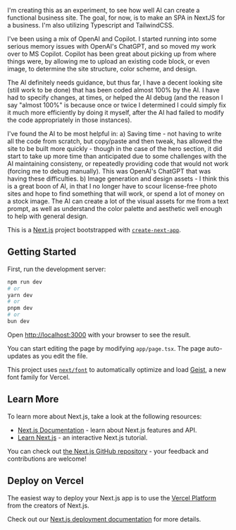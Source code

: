 I'm creating this as an experiment, to see how well AI can create a functional business site.  The goal, for now, is to make an SPA in NextJS for a business.  I'm also utilizing Typescript and TailwindCSS.

I've been using a mix of OpenAI and Copilot.  I started running into some serious memory issues with OpenAI's ChatGPT, and so moved my work over to MS Copilot.  Copilot has been great about picking up from where things were, by allowing me to upload an existing code block, or even image, to determine the site structure, color scheme, and design.  

The AI definitely needs guidance, but thus far, I have a decent looking site (still work to be done) that has been coded almost 100% by the AI.  I have had to specify changes, at times, or helped the AI debug (and the reason I say "almost 100%" is because once or twice I determined I could simply fix it much more efficiently by doing it myself, after the AI had failed to modify the code appropriately in those instances).  

I've found the AI to be most helpful in:
  a) Saving time - not having to write all the code from scratch, but copy/paste and then tweak, has allowed the site to be built more quickly - though in the case of the hero section, it did start to take up more time than anticipated due to some challenges with the AI maintaining consisteny, or repeatedly providing code that would not work (forcing me to debug manually).  This was OpenAI's ChatGPT that was having these difficulties.
  b) Image generation and design assets - I think this is a great boon of AI, in that I no longer have to scour license-free photo sites and hope to find something that will work, or spend a lot of money on a stock image.  The AI can create a lot of the visual assets for me from a text prompt, as well as understand the color palette and aesthetic well enough to help with general design.  

This is a [Next.js](https://nextjs.org) project bootstrapped with [`create-next-app`](https://nextjs.org/docs/app/api-reference/cli/create-next-app).

## Getting Started

First, run the development server:

```bash
npm run dev
# or
yarn dev
# or
pnpm dev
# or
bun dev
```

Open [http://localhost:3000](http://localhost:3000) with your browser to see the result.

You can start editing the page by modifying `app/page.tsx`. The page auto-updates as you edit the file.

This project uses [`next/font`](https://nextjs.org/docs/app/building-your-application/optimizing/fonts) to automatically optimize and load [Geist](https://vercel.com/font), a new font family for Vercel.

## Learn More

To learn more about Next.js, take a look at the following resources:

- [Next.js Documentation](https://nextjs.org/docs) - learn about Next.js features and API.
- [Learn Next.js](https://nextjs.org/learn) - an interactive Next.js tutorial.

You can check out [the Next.js GitHub repository](https://github.com/vercel/next.js) - your feedback and contributions are welcome!

## Deploy on Vercel

The easiest way to deploy your Next.js app is to use the [Vercel Platform](https://vercel.com/new?utm_medium=default-template&filter=next.js&utm_source=create-next-app&utm_campaign=create-next-app-readme) from the creators of Next.js.

Check out our [Next.js deployment documentation](https://nextjs.org/docs/app/building-your-application/deploying) for more details.

